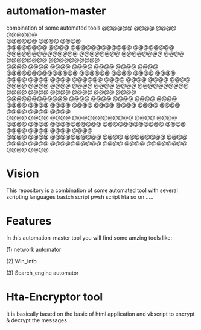 # automation-master
combination of some automated tools
          @@@@@@                    @@@@                                                  @@@@  @@@@@@                          
          @@@@@@                  @@@@                                                  @@@@                                    
        @@@@@@@@    @@@@    @@@@@@@@@@@@    @@@@@@@@    @@@@@@@@@@@@@@      @@@@@@@@  @@@@@@@@  @@@@    @@@@@@@@    @@@@@@@@@@  
      @@@@  @@@@    @@@@    @@@@  @@@@    @@@@  @@@@    @@@@@@@@@@@@@@  @@@@@@  @@@@    @@@@    @@@@  @@@@  @@@@    @@@@  @@@@@@
    @@@@    @@@@  @@@@    @@@@  @@@@    @@@@    @@@@  @@@@  @@@@  @@@@    @@@@@@@@@@  @@@@    @@@@  @@@@    @@@@  @@@@    @@@@  
    @@@@@@@@@@@@  @@@@    @@@@  @@@@    @@@@    @@@@  @@@@  @@@@  @@@@  @@@@    @@@@  @@@@    @@@@  @@@@    @@@@  @@@@    @@@@  
  @@@@      @@@@  @@@@  @@@@@@@@@@@@    @@@@  @@@@    @@@@  @@@@  @@@@@@@@@@  @@@@@@@@@@@@    @@@@  @@@@  @@@@    @@@@    @@@@  
@@@@        @@@@  @@@@@@@@@@    @@@@    @@@@@@@@    @@@@  @@@@  @@@@    @@@@@@@@@@    @@@@  @@@@    @@@@@@@@    @@@@    @@@@    

# Vision
This repository is a combination of some automated tool with several scripting languages
bastch script
pwsh script
hta
so on .....

# Features

In this automation-master tool you will find some amzing tools 
like:

(1) network automator


(2) Win_Info


(3) Search_engine automator

# Hta-Encryptor tool
It is basically based on the basic of html application and vbscript to encrypt & decrypt the messages
